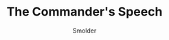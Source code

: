 ---
media: "images/rounds/round_4_2/commanders_speech.png"
media_type: image
title: The Commander's Speech
author: Smolder
desc: Prior to planetfall, Soviet Commander Yuri Petrikov gives a speech to his crew.
---